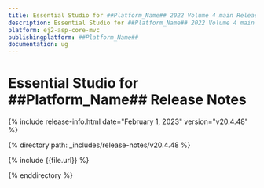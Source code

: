 ```yaml
---
title: Essential Studio for ##Platform_Name## 2022 Volume 4 main Release Release Notes  
description: Essential Studio for ##Platform_Name## 2022 Volume 4 main Release Release Notes  
platform: ej2-asp-core-mvc
publishingplatform: ##Platform_Name##
documentation: ug
---
```


# Essential Studio for ##Platform_Name##  Release Notes  

{% include release-info.html date="February 1, 2023"  version="v20.4.48" %} 

{% directory path: _includes/release-notes/v20.4.48 %}

{% include {{file.url}} %}

{% enddirectory %}